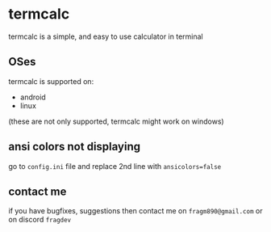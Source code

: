 # termcalc
termcalc is a simple, and easy to use calculator in terminal
## OSes
termcalc is supported on:
 - android
 - linux
   
(these are not only supported, termcalc might work on windows)
## ansi colors not displaying
go to ```config.ini``` file and replace 2nd line with ```ansicolors=false```
## contact me
if you have bugfixes, suggestions then contact me on ```fragm890@gmail.com``` or on discord ```fragdev```
